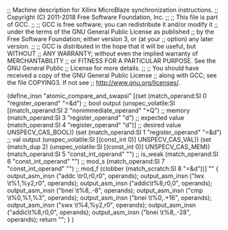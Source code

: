 ;; Machine description for Xilinx MicroBlaze synchronization instructions.
;; Copyright (C) 2011-2018 Free Software Foundation, Inc.
;;
;; This file is part of GCC.
;;
;; GCC is free software; you can redistribute it and/or modify it
;; under the terms of the GNU General Public License as published
;; by the Free Software Foundation; either version 3, or (at your
;; option) any later version.
;;
;; GCC is distributed in the hope that it will be useful, but WITHOUT
;; ANY WARRANTY; without even the implied warranty of MERCHANTABILITY
;; or FITNESS FOR A PARTICULAR PURPOSE.  See the GNU General Public
;; License for more details.
;;
;; You should have received a copy of the GNU General Public License
;; along with GCC; see the file COPYING3.  If not see
;; <http://www.gnu.org/licenses/>.

(define_insn "atomic_compare_and_swapsi"
  [(set (match_operand:SI 0 "register_operand" "=&d")		;; bool output
        (unspec_volatile:SI
          [(match_operand:SI 2 "nonimmediate_operand" "+Q")	;; memory
           (match_operand:SI 3 "register_operand" "d")		;; expected value
           (match_operand:SI 4 "register_operand" "d")]		;; desired value
          UNSPECV_CAS_BOOL))
   (set (match_operand:SI 1 "register_operand" "=&d")		;; val output
        (unspec_volatile:SI [(const_int 0)] UNSPECV_CAS_VAL))
   (set (match_dup 2)
        (unspec_volatile:SI [(const_int 0)] UNSPECV_CAS_MEM))
   (match_operand:SI 5 "const_int_operand" "")			;; is_weak
   (match_operand:SI 6 "const_int_operand" "")			;; mod_s
   (match_operand:SI 7 "const_int_operand" "")			;; mod_f
   (clobber (match_scratch:SI 8 "=&d"))]
  ""
  {
    output_asm_insn ("addc \tr0,r0,r0", operands);
    output_asm_insn ("lwx  \t%1,%y2,r0", operands);
    output_asm_insn ("addic\t%8,r0,0", operands);
    output_asm_insn ("bnei \t%8,.-8", operands);
    output_asm_insn ("cmp  \t%0,%1,%3", operands);
    output_asm_insn ("bnei \t%0,.+16", operands);
    output_asm_insn ("swx  \t%4,%y2,r0", operands);
    output_asm_insn ("addic\t%8,r0,0", operands);
    output_asm_insn ("bnei \t%8,.-28", operands);
    return "";
  }
)
